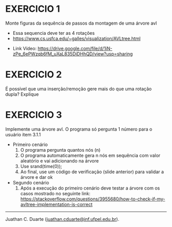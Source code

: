 # EXERCICIO 1
Monte figuras da sequência de passos da montagem de uma árvore avl
  * Essa sequencia deve ter as 4 rotações
  * https://www.cs.usfca.edu/~galles/visualization/AVLtree.html

  - Link Vídeo: https://drive.google.com/file/d/1iN-zPe_6ePWzqb6fM_uXaL835DiDHhQD/view?usp=sharing

# EXERCICIO 2
É possível que uma inserção/remoção gere mais do que uma rotação dupla? Explique

# EXERCICIO 3
Implemente uma árvore avl. O programa só pergunta 1 número para o usuário item 3.1.1
  - Primeiro cenário
    1. O programa pergunta quantos nós (n)
    2. O programa automaticamente gera n nós em sequência com valor aleatório e vai
    adicionando na árvore
      1. Use srand(time(0));
    3. Ao final, use um código de verificação (slide anterior) para validar a árvore e dar ok
  - Segundo cenário
      1. Após a execução do primeiro cenário deve testar a árvore com os casos mostrado no seguinte link: https://stackoverflow.com/questions/3955680/how-to-check-if-my-avltree-implementation-is-correct

___________________________________

Juathan C. Duarte (juathan.cduarte@inf.ufpel.edu.br).